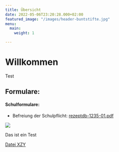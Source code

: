 ```yaml
---
title: Übersicht
date: 2022-05-06T23:20:28.000+02:00
featured_image: "/images/header-buntstifte.jpg"
menu:
  main:
    weight: 1

---
```

# Willkommen

Test

## Formulare:

#### Schulformulare:

* Befreiung der Schulpflicht: [rezeptdb-1235-01.pdf](http://localhost/uploads/rezeptdb6-pdf_id-14389.pdf)

![](/uploads/pexels-jamie-hutt-13759.jpg)

Das ist ein Test

[Datei XZY](/uploads/anhangerkupplung.PDF)
